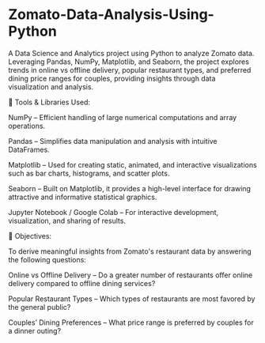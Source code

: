 # Zomato-Data-Analysis-Using-Python
A Data Science and Analytics project using Python to analyze Zomato data. Leveraging Pandas, NumPy, Matplotlib, and Seaborn, the project explores trends in online vs offline delivery, popular restaurant types, and preferred dining price ranges for couples, providing insights through data visualization and analysis.

🧰 Tools & Libraries Used:

NumPy – Efficient handling of large numerical computations and array operations.

Pandas – Simplifies data manipulation and analysis with intuitive DataFrames.

Matplotlib – Used for creating static, animated, and interactive visualizations such as bar charts, histograms, and scatter plots.

Seaborn – Built on Matplotlib, it provides a high-level interface for drawing attractive and informative statistical graphics.

Jupyter Notebook / Google Colab – For interactive development, visualization, and sharing of results.

🎯 Objectives:

To derive meaningful insights from Zomato's restaurant data by answering the following questions:

Online vs Offline Delivery – Do a greater number of restaurants offer online delivery compared to offline dining services?

Popular Restaurant Types – Which types of restaurants are most favored by the general public?

Couples’ Dining Preferences – What price range is preferred by couples for a dinner outing?
